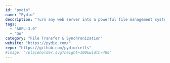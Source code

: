 ```yaml
---
id: "pydio"
name: "Pydio"
description: "Turn any web server into a powerful file management system and an alternative to mainstream cloud storage providers."
tags:
  - "AGPL-3.0"
  - "Go"
category: "File Transfer & Synchronization"
website: "https://pydio.com/"
repo: "https://github.com/pydio/cells"
#image: "/placeholder.svg?height=300&width=400"
---
```


